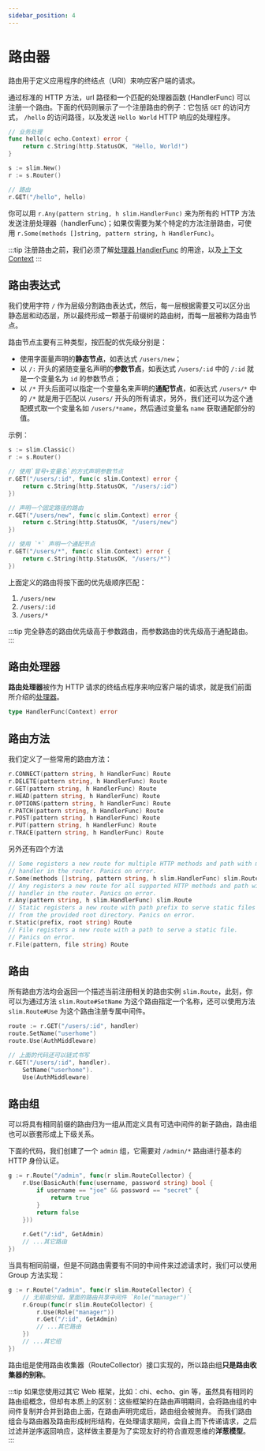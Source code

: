 ```yaml
---
sidebar_position: 4
---
```


# 路由器

路由用于定义应用程序的终结点（URI）来响应客户端的请求。

通过标准的 HTTP 方法，url 路径和一个匹配的处理器函数 (HandlerFunc) 可以注册一个路由。下面的代码则展示了一个注册路由的例子：它包括 `GET` 的访问方式， `/hello` 的访问路径，以及发送 `Hello World` HTTP 响应的处理程序。

```go
// 业务处理
func hello(c echo.Context) error {
	return c.String(http.StatusOK, "Hello, World!")
}

s := slim.New()
r := s.Router()

// 路由
r.GET("/hello", hello)
```

你可以用 `r.Any(pattern string, h slim.HandlerFunc)` 来为所有的 HTTP 方法发送注册处理器（handlerFunc)；如果仅需要为某个特定的方法注册路由，可使用 `r.Some(methods []string, pattern string, h HandlerFunc)`。

:::tip
注册路由之前，我们必须了解[处理器 HandlerFunc](./handler-func) 的用途，以及[上下文 Context](./context)
:::


## 路由表达式

我们使用字符 `/` 作为层级分割路由表达式，然后，每一层根据需要又可以区分出静态层和动态层，所以最终形成一颗基于前缀树的路由树，而每一层被称为路由节点。

路由节点主要有三种类型，按匹配的优先级分别是：
* 使用字面量声明的**静态节点**，如表达式 `/users/new`；
* 以 `/:` 开头的紧随变量名声明的**参数节点**，如表达式 `/users/:id` 中的 `/:id` 就是一个变量名为 `id` 的参数节点；
* 以 `/*` 开头后面可以指定一个变量名来声明的**通配节点**，如表达式 `/users/*` 中的 `/*` 就是用于匹配以 `/users/` 开头的所有请求，另外，我们还可以为这个通配模式取一个变量名如 `/users/*name`，然后通过变量名 `name` 获取通配部分的值。

示例：

```go
s := slim.Classic()
r := s.Router()

// 使用`冒号+变量名`的方式声明参数节点
r.GET("/users/:id", func(c slim.Context) error {
    return c.String(http.StatusOK, "/users/:id")
})

// 声明一个固定路径的路由
r.GET("/users/new", func(c slim.Context) error {
    return c.String(http.StatusOK, "/users/new")
})

// 使用 `*` 声明一个通配节点
r.GET("/users/*", func(c slim.Context) error {
    return c.String(http.StatusOK, "/users/*")
})
```

上面定义的路由将按下面的优先级顺序匹配：

1. `/users/new`
2. `/users/:id`
3. `/users/*`

:::tip
完全静态的路由优先级高于参数路由，而参数路由的优先级高于通配路由。
:::


## 路由处理器

**路由处理器**被作为 HTTP 请求的终结点程序来响应客户端的请求，就是我们前面所介绍的[处理器](./handler-func)。

```go title=处理器函数签名
type HandlerFunc(Context) error
```


## 路由方法

我们定义了一些常用的路由方法：

```go title=与HTTP的标准请求方法保持一致的
r.CONNECT(pattern string, h HandlerFunc) Route
r.DELETE(pattern string, h HandlerFunc) Route
r.GET(pattern string, h HandlerFunc) Route
r.HEAD(pattern string, h HandlerFunc) Route
r.OPTIONS(pattern string, h HandlerFunc) Route
r.PATCH(pattern string, h HandlerFunc) Route
r.POST(pattern string, h HandlerFunc) Route
r.PUT(pattern string, h HandlerFunc) Route
r.TRACE(pattern string, h HandlerFunc) Route
```

另外还有四个方法

```go
// Some registers a new route for multiple HTTP methods and path with matching
// handler in the router. Panics on error.
r.Some(methods []string, pattern string, h slim.HandlerFunc) slim.Route
// Any registers a new route for all supported HTTP methods and path with matching
// handler in the router. Panics on error.
r.Any(pattern string, h slim.HandlerFunc) slim.Route
// Static registers a new route with path prefix to serve static files
// from the provided root directory. Panics on error.
r.Static(prefix, root string) Route
// File registers a new route with a path to serve a static file.
// Panics on error.
r.File(pattern, file string) Route
```


## 路由

所有路由方法均会返回一个描述当前注册相关的路由实例 `slim.Route`，此刻，你可以为通过方法 `slim.Route#SetName` 为这个路由指定一个名称，还可以使用方法 `slim.Route#Use` 为这个路由注册专属中间件。
 
```go
route := r.GET("/users/:id", handler)
route.SetName("userhome")
route.Use(AuthMiddleware)

// 上面的代码还可以链式书写
r.GET("/users/:id", handler).
	SetName("userhome").
	Use(AuthMiddleware)
```


## 路由组

可以将具有相同前缀的路由归为一组从而定义具有可选中间件的新子路由，路由组也可以嵌套形成上下级关系。

下面的代码，我们创建了一个 `admin` 组，它需要对 `/admin/*` 路由进行基本的 HTTP 身份认证。

```go title=基于相同前缀分组
g := r.Route("/admin", func(r slim.RouteCollector) {
    r.Use(BasicAuth(func(username, password string) bool {
        if username == "joe" && password == "secret" {
            return true
        }
        return false
    }))
	
	r.Get("/:id", GetAdmin)
	// ...其它路由
})
```

当具有相同前缀，但是不同路由需要有不同的中间件来过滤请求时，我们可以使用 Group 方法实现：

```go title=无前置分组
g := r.Route("/admin", func(r slim.RouteCollector) {
	// 无前缀分组，里面的路由共享中间件 `Role("manager")`
	r.Group(func(r slim.RouteCollector) {
		r.Use(Role("manager"))
        r.Get("/:id", GetAdmin)
        // ...其它路由
    })
	// ...其它组
})
```


路由组是使用路由收集器（RouteCollector）接口实现的，所以路由组**只是路由收集器的别称**。


:::tip
如果您使用过其它 Web 框架，比如：chi、echo、gin 等，虽然具有相同的路由组概念，但却有本质上的区别：这些框架的在路由声明期间，会将路由组的中间件复制并合并到路由上面，在路由声明完成后，路由组会被抛弃。
而我们路由组会与路由器及路由形成树形结构，在处理请求期间，会自上而下传递请求，之后过滤并逆序返回响应，这样做主要是为了实现友好的符合直观思维的**洋葱模型**。
:::